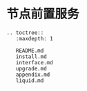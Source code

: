 # 节点前置服务

```eval_rst
.. toctree::
   :maxdepth: 1

   README.md
   install.md
   interface.md
   upgrade.md
   appendix.md
   liquid.md
```